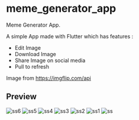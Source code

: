 # meme_generator_app

Meme Generator App.

A simple App made with Flutter which has features :
- Edit Image
- Download Image
- Share Image on social media
- Pull to refresh


Image from  https://imgflip.com/api

## Preview

![ss6](https://user-images.githubusercontent.com/91587840/207363346-74707e77-949a-4bb5-9185-c9ec76320575.png)
![ss5](https://user-images.githubusercontent.com/91587840/207363357-f6be0018-0ecf-4ecb-85a7-56c054c72a4a.png)
![ss4](https://user-images.githubusercontent.com/91587840/207363361-d73a49ec-a906-445b-abd9-fd52c10ee546.png)
![ss3](https://user-images.githubusercontent.com/91587840/207363370-c527279d-75ec-4090-9bff-4704fb421a1b.png)
![ss2](https://user-images.githubusercontent.com/91587840/207363372-b10e848c-577e-456e-adcf-4d711b324b08.png)
![ss1](https://user-images.githubusercontent.com/91587840/207363377-b3d1292b-43b0-4d50-b980-6790f19de59c.png)
![ss](https://user-images.githubusercontent.com/91587840/207364431-5efa295f-0c8d-4b64-a6fe-8ba450d7e3f6.png)

